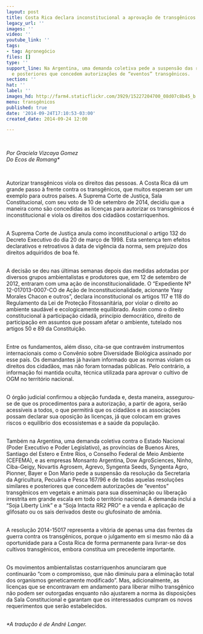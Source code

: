 ```yaml
---
layout: post
title: Costa Rica declara inconstitucional a aprovação de transgênicos
legacy_url: ''
images: ''
video: ''
youtube_link: ''
tags:
- tag: Agronegócio
files: []
type: ''
support_line: Na Argentina, uma demanda coletiva pede a suspensão das resoluções similares
  e posteriores que concedem autorizações de “eventos” transgênicos.
section: ''
hat: ''
label: ''
images_hd: http://farm4.staticflickr.com/3929/15227204700_08d07c8b45_b.jpg
menu: transgênicos
published: true
date: '2014-09-24T17:10:53-03:00'
created_date: 2014-09-24 12:00

---
```

<p>&nbsp;</p>

<p><em>Por Graciela Vizcaya Gomez<br />
Do Ecos de Romang*</em></p>

<p>&nbsp;</p>

<p>Autorizar transg&ecirc;nicos viola os direitos das pessoas. A Costa Rica d&aacute; um grande passo &agrave; frente contra os transg&ecirc;nicos, que muitos esperam ser um exemplo para outros pa&iacute;ses. A Suprema Corte de Justi&ccedil;a, Sala Constitucional, com seu voto de 10 de setembro de 2014, decidiu que a maneira como s&atilde;o concedidas as licen&ccedil;as para autorizar os transg&ecirc;nicos &eacute; inconstitucional e viola os direitos dos cidad&atilde;os costarriquenhos.</p>

<p><br />
A Suprema Corte de Justi&ccedil;a anula como inconstitucional o artigo 132 do Decreto Executivo do dia 20 de mar&ccedil;o de 1998. Esta senten&ccedil;a tem efeitos declarativos e retroativos &agrave; data de vig&ecirc;ncia da norma, sem preju&iacute;zo dos direitos adquiridos de boa f&eacute;.</p>

<p><br />
A decis&atilde;o se deu nas &uacute;ltimas semanas depois das medidas adotadas por diversos grupos ambientalistas e produtores que, em 12 de setembro de 2012, entraram com uma a&ccedil;&atilde;o de inconstitucionalidade. O &ldquo;Expediente N&ordm; 12-017013-0007-CO de A&ccedil;&atilde;o de Inconstitucionalidade, acionante Yasy Morales Chacon e outros&rdquo;, declara inconstitucional os artigos 117 e 118 do Regulamento da Lei de Prote&ccedil;&atilde;o Fitossanit&aacute;ria, por violar o direito ao ambiente saud&aacute;vel e ecologicamente equilibrado. Assim como o direito constitucional &agrave; participa&ccedil;&atilde;o cidad&atilde;, princ&iacute;pio democr&aacute;tico, direito de participa&ccedil;&atilde;o em assuntos que possam afetar o ambiente, tutelado nos artigos 50 e 89 da Constitui&ccedil;&atilde;o.</p>

<p><br />
Entre os fundamentos, al&eacute;m disso, cita-se que contrav&eacute;m instrumentos internacionais como o Conv&ecirc;nio sobre Diversidade Biol&oacute;gica assinado por esse pa&iacute;s. Os demandantes j&aacute; haviam informado que as normas violam os direitos dos cidad&atilde;os, mas n&atilde;o foram tornadas p&uacute;blicas. Pelo contr&aacute;rio, a informa&ccedil;&atilde;o foi mantida oculta, t&eacute;cnica utilizada para aprovar o cultivo de OGM no territ&oacute;rio nacional.</p>

<p><br />
O &oacute;rg&atilde;o judicial confirmou a obje&ccedil;&atilde;o fundada e, desta maneira, assegurou-se de que os procedimentos para a autoriza&ccedil;&atilde;o, a partir de agora, ser&atilde;o acess&iacute;veis a todos, o que permitir&aacute; que os cidad&atilde;os e as associa&ccedil;&otilde;es possam declarar sua oposi&ccedil;&atilde;o &agrave;s licen&ccedil;as, j&aacute; que colocam em graves riscos o equil&iacute;brio dos ecossistemas e a sa&uacute;de da popula&ccedil;&atilde;o.</p>

<p><br />
Tamb&eacute;m na Argentina,&nbsp;uma demanda coletiva contra o Estado Nacional (Poder Executivo e Poder Legislativo), as prov&iacute;ncias de Buenos Aires, Santiago del Estero e Entre R&iacute;os, o Conselho Federal de Meio Ambiente (CEFEMA), e as empresas Monsanto Argentina, Dow AgroSciences, Ninho, Ciba-Geigy, Novartis Agrosem, Agrevo, Syngenta Seeds, Syngenta Agro, Pionner, Bayer e Don Mario pede a suspens&atilde;o da resolu&ccedil;&atilde;o da Secretaria da Agricultura, Pecu&aacute;ria e Pesca 167/96 e de todas aquelas resolu&ccedil;&otilde;es similares e posteriores que concedem autoriza&ccedil;&otilde;es de &ldquo;eventos&rdquo; transg&ecirc;nicos em vegetais e animais para sua dissemina&ccedil;&atilde;o ou libera&ccedil;&atilde;o irrestrita em grande escala em todo o territ&oacute;rio nacional. A demanda inclui a &ldquo;Soja Liberty Link&rdquo; e a &ldquo;Soja Intacta RR2 PRO&rdquo; e a venda e aplica&ccedil;&atilde;o de glifosato ou os sais derivados deste ou glufosinato de am&ocirc;nia.</p>

<p><br />
A resolu&ccedil;&atilde;o 2014-15017 representa a vit&oacute;ria de apenas uma das frentes da guerra contra os transg&ecirc;nicos, porque o julgamento em si mesmo n&atilde;o d&aacute; a oportunidade para a Costa Rica de forma permanente para livrar-se dos cultivos transg&ecirc;nicos, embora constitua um precedente importante.</p>

<p><br />
Os movimentos ambientalistas costarriquenhos anunciaram que continuar&atilde;o &ldquo;com o compromisso, que n&atilde;o diminuiu para a elimina&ccedil;&atilde;o total dos organismos geneticamente modificado&rdquo;. Mas, adicionalmente, as licen&ccedil;as que se encontravam em andamento para liberar milho transg&ecirc;nico n&atilde;o podem ser outorgadas enquanto n&atilde;o ajustarem a norma &agrave;s disposi&ccedil;&otilde;es da Sala Constitucional e garantam que os interessados cumpram os novos requerimentos que ser&atilde;o estabelecidos.</p>

<p><br />
<em>*A tradu&ccedil;&atilde;o &eacute; de Andr&eacute; Langer.</em></p>
